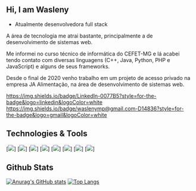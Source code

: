 ## Hi, I am Wasleny

- Atualmente desenvolvedora full stack

A área de tecnologia me atrai bastante, principalmente a de desenvolvimento de sistemas web.

Me informei no curso técnico de informática do CEFET-MG e lá acabei tendo contato com diversas linguagens (C++, Java, Python, PHP e JavaScript) e alguns de seus frameworks.

Desde o final de 2020 venho trabalho em um projeto de acesso privado na empresa JA Alimentação, na área de desenvolvimento de sistemas web.

https://img.shields.io/badge/LinkedIn-0077B5?style=for-the-badge&logo=linkedin&logoColor=white
https://img.shields.io/badge/waslenymp@gmail.com-D14836?style=for-the-badge&logo=gmail&logoColor=white

## Technologies & Tools
[<img src="https://img.shields.io/badge/Laravel-FF2D20?style=for-the-badge&logo=laravel&logoColor=white">]
[<img src="https://img.shields.io/badge/React-20232A?style=for-the-badge&logo=react&logoColor=61DAFB">]
[<img src="https://img.shields.io/badge/CSS3-1572B6?style=for-the-badge&logo=css3&logoColor=white">]
[<img src="https://img.shields.io/badge/HTML5-E34F26?style=for-the-badge&logo=html5&logoColor=white">]
[<img src="https://img.shields.io/badge/JavaScript-323330?style=for-the-badge&logo=javascript&logoColor=F7DF1E">]
[<img src="https://img.shields.io/badge/PHP-777BB4?style=for-the-badge&logo=php&logoColor=white">]
[<img src="https://img.shields.io/badge/MySQL-005C84?style=for-the-badge&logo=mysql&logoColor=white">]
[<img src="https://img.shields.io/badge/Bootstrap-563D7C?style=for-the-badge&logo=bootstrap&logoColor=white">]






## Github Stats
[![Anurag's GitHub stats](https://github-readme-stats.vercel.app/api?username=Wasleny&count_private=true&show_icons=true&theme=radical)](https://github.com/Wasleny/github-readme-stats)
[![Top Langs](https://github-readme-stats.vercel.app/api/top-langs/?username=Wasleny&layout=compact)](https://github.com/Wasleny/github-readme-stats)
